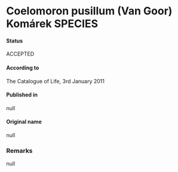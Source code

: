 # Coelomoron pusillum (Van Goor) Komárek SPECIES

#### Status
ACCEPTED

#### According to
The Catalogue of Life, 3rd January 2011

#### Published in
null

#### Original name
null

### Remarks
null